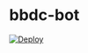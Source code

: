 # bbdc-bot

[![Deploy](https://www.herokucdn.com/deploy/button.svg)](https://heroku.com/deploy?template=https://github.com/liuhh02/bbdcbot)
